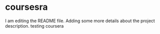 # coursesra
I am editing the README file. Adding some more details about the project description.
testing coursera
